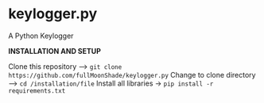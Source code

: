 # keylogger.py
A Python Keylogger 

**__INSTALLATION AND SETUP__**

Clone this repository --> `git clone https://github.com/fullMoonShade/keylogger.py`
Change to clone directory --> `cd /installation/file`
Install all libraries -> `pip install -r requirements.txt`
